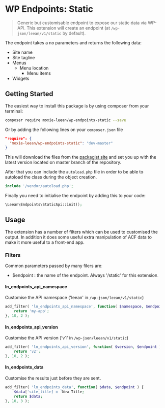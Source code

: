 # WP Endpoints: Static

> Generic but customisable endpoint to expose our static data via WP-API. This extension will create an endpoint (at ```/wp-json/leean/v1/static``` by default).

The endpoint takes a no parameters and returns the following data:

- Site name
- Site tagline
- Menus
   - Menu location
      - Menu items
- Widgets


## Getting Started

The easiest way to install this package is by using composer from your terminal:

```bash
composer require moxie-leean/wp-endpoints-static --save
```

Or by adding the following lines on your `composer.json` file

```json
"require": {
  "moxie-leean/wp-endpoints-static": "dev-master"
}
```

This will download the files from the [packagist site](https://packagist.org/packages/moxie-leean/wp-endpoints-static) 
and set you up with the latest version located on master branch of the repository. 

After that you can include the `autoload.php` file in order to
be able to autoload the class during the object creation.

```php
include '/vendor/autoload.php';
```

Finally you need to initialise the endpoint by adding this to your code:

```php
\Leean\Endpoints\StaticApi::init();
```

## Usage

The extension has a number of filters which can be used to customised the output. In addition it does some useful extra manipulation of ACF data to make it more useful to a front-end app.

### Filters

Common parameters passed by many filers are:

- $endpoint : the name of the endpoint. Always '/static' for this extension.

#### ln_endpoints_api_namespace
Customise the API namespace ('leean' in ```/wp-json/leean/v1/static```)

```php
add_filter( 'ln_endpoints_api_namespace', function( $namespace, $endpoint ) {
    return 'my-app';
}, 10, 2 );
```

#### ln_endpoints_api_version
Customise the API version ('v1' in ```/wp-json/leean/v1/static```)

```php
add_filter( 'ln_endpoints_api_version', function( $version, $endpoint ) {
    return 'v2';
}, 10, 2 );
```

#### ln_endpoints_data
Customise the results just before they are sent.

```php
add_filter( 'ln_endpoints_data', function( $data, $endpoint ) {
    $data['site_title] = 'New Title;
    return $data;
}, 10, 3 );
```
